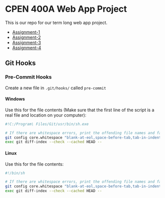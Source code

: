 # CPEN 400A Web App Project

This is our repo for our term long web app project.

* [Assignment-1](https://github.com/juliengs/cpen400a-fall2017-assignment1)
* [Assignment-2](https://github.com/jungkumseok/cpen400a-fall2017-assignment2)
* [Assignment-3](https://github.com/jungkumseok/cpen400a-fall2017-assignment3)
* [Assignment-4](https://github.com/jungkumseok/cpen400a-fall2017-assignment4)

## Git Hooks

### Pre-Commit Hooks

Create a new file in `.git/hooks/` called `pre-commit`

#### Windows

Use this for the file contents (Make sure that the first line of the script is a
real file and location on your computer):

```bash
#!C:/Program\ Files/Git/usr/bin/sh.exe

# If there are whitespace errors, print the offending file names and fail.
git config core.whitespace "blank-at-eol,space-before-tab,tab-in-indent,blank-at-eof"
exec git diff-index --check --cached HEAD --
```

#### Linux

Use this for the file contents:

```bash
#!/bin/sh

# If there are whitespace errors, print the offending file names and fail.
git config core.whitespace "blank-at-eol,space-before-tab,tab-in-indent,blank-at-eof"
exec git diff-index --check --cached HEAD --
```
